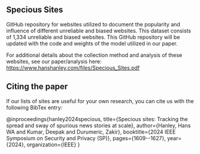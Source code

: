 ##  Specious Sites
GitHub repository for websites utilized to document the popularity and influence of different unreliable and biased websites. This dataset consists of 1,334 unreliable and biased websites. This GitHub repository will be updated with the code and weights of the model utilized in our paper.

For additional details about the collection method and analysis of these websites, see our paper/analysis here: https://www.hanshanley.com/files/Specious_Sites.pdf

## Citing the paper
If our lists of sites are useful for your own research, you can cite us with the following BibTex entry:

   @inproceedings{hanley2024specious,
      title={Specious sites: Tracking the spread and sway of spurious news stories at scale},
      author={Hanley, Hans WA and Kumar, Deepak and Durumeric, Zakir},
      booktitle={2024 IEEE Symposium on Security and Privacy (SP)},
      pages={1609--1627},
      year={2024},
      organization={IEEE}
    }
    
